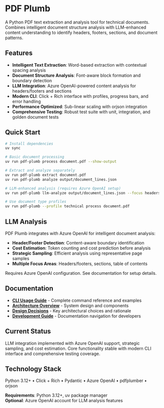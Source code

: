 # PDF Plumb

A Python PDF text extraction and analysis tool for technical documents. Combines intelligent document structure analysis with LLM-enhanced content understanding to identify headers, footers, sections, and document patterns.

## Features

- **Intelligent Text Extraction**: Word-based extraction with contextual spacing analysis
- **Document Structure Analysis**: Font-aware block formation and boundary detection
- **LLM Integration**: Azure OpenAI-powered content analysis for headers/footers and sections
- **Modern CLI**: Click + Rich interface with profiles, progress bars, and error handling
- **Performance Optimized**: Sub-linear scaling with orjson integration
- **Comprehensive Testing**: Robust test suite with unit, integration, and golden document tests

## Quick Start

```bash
# Install dependencies
uv sync

# Basic document processing
uv run pdf-plumb process document.pdf --show-output

# Extract and analyze separately
uv run pdf-plumb extract document.pdf
uv run pdf-plumb analyze output/document_lines.json

# LLM-enhanced analysis (requires Azure OpenAI setup)
uv run pdf-plumb llm-analyze output/document_lines.json --focus headers-footers

# Use document type profiles
uv run pdf-plumb --profile technical process document.pdf
```

## LLM Analysis

PDF Plumb integrates with Azure OpenAI for intelligent document analysis:

- **Header/Footer Detection**: Content-aware boundary identification
- **Cost Estimation**: Token counting and cost prediction before analysis
- **Strategic Sampling**: Efficient analysis using representative page samples
- **Multiple Focus Areas**: Headers/footers, sections, table of contents

Requires Azure OpenAI configuration. See documentation for setup details.

## Documentation

- **[CLI Usage Guide](docs/cli-usage.md)** - Complete command reference and examples
- **[Architecture Overview](docs/architecture.md)** - System design and components
- **[Design Decisions](docs/design-decisions.md)** - Key architectural choices and rationale
- **[Development Guide](CLAUDE.md)** - Documentation navigation for developers

## Current Status

LLM integration implemented with Azure OpenAI support, strategic sampling, and cost estimation. Core functionality stable with modern CLI interface and comprehensive testing coverage.

## Technology Stack

Python 3.12+ • Click + Rich • Pydantic • Azure OpenAI • pdfplumber • orjson

**Requirements**: Python 3.12+, uv package manager  
**Optional**: Azure OpenAI account for LLM analysis features